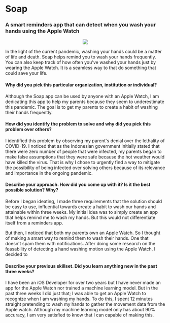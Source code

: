 # Soap
### A smart reminders app that can detect when you wash your hands using the Apple Watch

<p align="center">
  <img src="https://github.com/trevinwisaksana/Livenote/blob/master/Screenshots/livenoteBanner.jpg">
</p>

In the light of the current pandemic, washing your hands could be a matter of life and death. Soap helps remind you to wash your hands frequently. You can also keep track of how often you've washed your hands just by wearing the Apple Watch. It is a seamless way to that do something that could save your life.

#### Why did you pick this particular organization, institution or individual?

Although the Soap app can be used by anyone with an Apple Watch, I am dedicating this app to help my parents because they seem to underestimate this pandemic. The goal is to get my parents to create a habit of washing their hands frequently.

#### How did you identify the problem to solve and why did you pick this problem over others?

I identified this problem by observing my parent's denial over the lethality of COVID-19. I noticed that as the Indonesian government initially stated that there were zero number of people that were infected, my parents began to make false assumptions that they were safe because the hot weather would have killed the virus. That is why I chose to urgently find a way to mitigate the possibility of being infected over solving others because of its relevance and importance in the ongoing pandemic.

#### Describe your approach. How did you come up with it? Is it the best possible solution? Why?

Before I began ideating, I made three requirements that the solution should be easy to use, influential towards create a habit to wash our hands and attainable within three weeks. My initial idea was to simply create an app that helps remind me to wash my hands. But this would not differentiate itself from a reminders app.

But then, I noticed that both my parents own an Apple Watch. So I thought of making a smart way to remind them to wash their hands. One that doesn't spam them with notifications. After doing some research on the feasability of detecting a hand washing motion using the Apple Watch, I decided to 

#### Describe your previous skillset. Did you learn anything new in the past three weeks? 

I have been an iOS Developer for over two years but I have never made an app for the Apple Watch nor trained a machine learning model. But in the past three weeks I did just that; I was able to get an Apple Watch to recognize when I am washing my hands. To do this, I spent 12 minutes straight pretending to wash my hands to gather the movement data from the Apple watch. Although my machine learning model only has about 90% accuracy, I am very satisfied to know that I can capable of making this.
